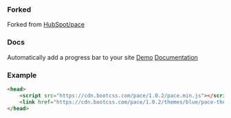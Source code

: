 ### Forked
Forked from [HubSpot/pace](https://raw.github.com/HubSpot/pace)

### Docs
Automatically add a progress bar to your site
[Demo](http://github.hubspot.com/pace/docs/welcome/)
[Documentation](http://github.hubspot.com/pace/)

### Example
```html
<head>
	<script src="https://cdn.bootcss.com/pace/1.0.2/pace.min.js"></script>
	<link href="https://cdn.bootcss.com/pace/1.0.2/themes/blue/pace-theme-barber-shop.min.css" rel="stylesheet" />
</head>
```
